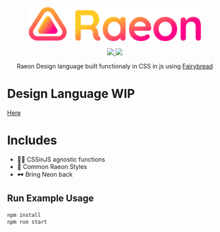 <p align="center"><img src="logo.png" height="80px" ></img></p>
<p align="center">
  <a href="https://gitter.im/Raeon-dl/Lobby#">
  <img src="https://img.shields.io/badge/chat%20on-gitter-ff69b4.svg?style=flat-square" />
  </a>
  <!-- <a href="https://www.npmjs.com/package/Raeon">
    <img src="https://img.shields.io/npm/dm/Raeon.svg?style=flat-square" /> -->
  </a>
    <img src="https://img.shields.io/packagist/l/doctrine/orm.svg?style=flat-square" />
  </p>
 <p align="center">
Raeon Design language built functionaly in CSS in js using <a href="https://github.com/stagfoo/fairybread">Fairybread</a>
</p>

# Design Language WIP
[Here](https://www.figma.com/file/FpKGFJhA3XsT0GNMVzA0Ywww/Main)

# Includes
- 🤷‍♀️ CSSinJS agnostic functions
- 🍞 Common Raeon Styles
- 🕶️ Bring Neon back

## Run Example Usage
```
npm install
npm run start
```
